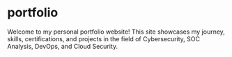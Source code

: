 # portfolio
Welcome to my personal portfolio website! This site showcases my journey, skills, certifications, and projects in the field of Cybersecurity, SOC Analysis, DevOps, and Cloud Security.
